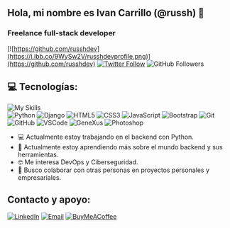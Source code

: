## Hola, mi nombre es Ivan Carrillo (@russh) 👋
### Freelance full-stack developer
[![https://github.com/russhdev](https://i.ibb.co/9WySw2V/russhdevprofile.png)](https://github.com/russhdev)
[![Twitter Follow](https://img.shields.io/twitter/follow/russhdevmx?style=social)](https://twitter.com/russhdevmx)
![GitHub Followers](https://img.shields.io/github/followers/russhdev?style=social)

## 💻 Tecnologías:
![My Skills](https://skillicons.dev/icons?i=python,django,html,css,js,bootstrap,git,github,vscode,wordpress,photoshop&perline=8)<br>
![Python](https://img.shields.io/badge/Python-FFDD00?style=for-the-badge&logo=python&logoColor=white&labelColor=3775a8)
![Django](https://img.shields.io/badge/Django-FFDD00?style=for-the-badge&logo=django&logoColor=white&labelColor=101010)
![HTML5](https://img.shields.io/badge/HTML5-FFDD00?style=for-the-badge&logo=html5&logoColor=white&labelColor=101010)
![CSS3](https://img.shields.io/badge/CSS3-FFDD00?style=for-the-badge&logo=css3&logoColor=white&labelColor=101010)
![JavaScript](https://img.shields.io/badge/JavaScript-FFDD00?style=for-the-badge&logo=javascript&logoColor=white&labelColor=101010)
![Bootstrap](https://img.shields.io/badge/Bootstrap-FFDD00?style=for-the-badge&logo=bootstrap&logoColor=white&labelColor=101010)
![Git](https://img.shields.io/badge/Git-FFDD00?style=for-the-badge&logo=git&logoColor=white&labelColor=101010)
![GitHub](https://img.shields.io/badge/GitHub-FFDD00?style=for-the-badge&logo=github&logoColor=white&labelColor=101010)
![VSCode](https://img.shields.io/badge/VSCode-FFDD00?style=for-the-badge&logo=visualstudiocode&logoColor=white&labelColor=101010)
![GeneXus](https://img.shields.io/badge/GeneXus-FFDD00?style=for-the-badge&logo=gitee&logoColor=white&labelColor=101010)
![Photoshop](https://img.shields.io/badge/Photoshop-FFDD00?style=for-the-badge&logo=adobephotoshop&logoColor=white&labelColor=101010)

- 💻 Actualmente estoy trabajando en el backend con Python.
- 🌱 Actualmente estoy aprendiendo más sobre el mundo backend y sus herramientas.
- 🤓 Me interesa DevOps y Ciberseguridad.
- 🦾 Busco colaborar con otras personas en proyectos personales y empresariales.

## Contacto y apoyo:
[![LinkedIn](https://img.shields.io/badge/LinkedIn-russh_dev-0077B5?style=for-the-badge&logo=linkedin&logoColor=white&labelColor=101010)](https://www.linkedin.com/in/russhdev)
[![Email](https://img.shields.io/badge/russhdevmx@gmail.com-email_-D14836?style=for-the-badge&logo=gmail&logoColor=white&labelColor=101010)](mailto:russhdevmx@gmail.com)
[![BuyMeACoffee](https://img.shields.io/badge/Buy_Me_A_Coffee-apoyamitrabajo-FFDD00?style=for-the-badge&logo=buy-me-a-coffee&logoColor=white&labelColor=101010)](https://www.buymeacoffee.com/russhdev)

<!--
**russhdev/russhdev** is a ✨ _special_ ✨ repository because its `README.md` (this file) appears on your GitHub profile.

Here are some ideas to get you started:

- 🔭 I’m currently working on ...
- 🌱 I’m currently learning ...
- 👯 I’m looking to collaborate on ...
- 🤔 I’m looking for help with ...
- 💬 Ask me about ...
- 📫 How to reach me: ...
- 😄 Pronouns: ...
- ⚡ Fun fact: ...
-->
